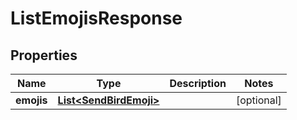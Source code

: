 

# ListEmojisResponse


## Properties

Name | Type | Description | Notes
------------ | ------------- | ------------- | -------------
**emojis** | [**List&lt;SendBirdEmoji&gt;**](SendBirdEmoji.md) |  |  [optional]



